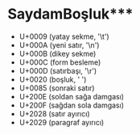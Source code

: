 # SaydamBoşluk\*\*\*

* U+0009 \(yatay sekme, '\t'\)
* U+000A \(yeni satır, '\n'\)
* U+000B \(dikey sekme\)
* U+000C \(form besleme\)
* U+000D \(satırbaşı, '\r'\)
* U+0020 \(boşluk, ' '\)
* U+0085 \(sonraki satır\)
* U+200E \(soldan sağa damgası\)
* U+200F \(sağdan sola damgası\)
* U+2028 \(satır ayırıcı\)
* U+2029 \(paragraf ayırıcı\)

